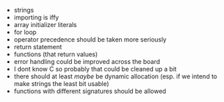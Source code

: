 * strings
* importing is iffy
* array initializer literals
* for loop
* operator precedence should be taken more seriously
* return statement
* functions (that return values)
* error handling could be improved across the board
* I dont know C so probably that could be cleaned up a bit
* there should at least _maybe_ be dynamic allocation (esp. if we intend to make strings the least bit usable)
* functions with different signatures should be allowed
